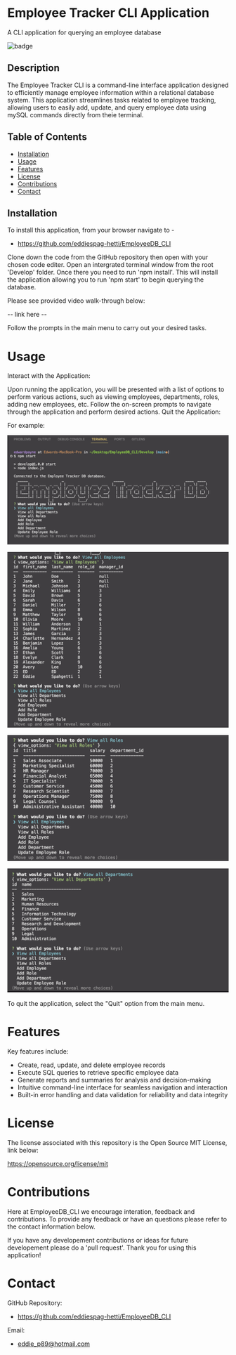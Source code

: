 # Employee Tracker CLI Application

A CLI application for querying an employee database

![badge](https://img.shields.io/badge/License-MIT-purple)


## Description

The Employee Tracker CLI is a command-line interface application designed to efficiently manage employee information within a relational database system. This application streamlines tasks related to employee tracking, allowing users to easily add, update, and query employee data using mySQL commands directly from theie terminal. 


## Table of Contents
  - [Installation](#installation)
  - [Usage](#usage)
  - [Features](#features)
  - [License](#license)
  - [Contributions](#contributions)
  - [Contact](#contact)


## Installation 

To install this application, from your browser navigate to -

- https://github.com/eddiespag-hetti/EmployeeDB_CLI 

Clone down the code from the GitHub repository then open with your chosen code editer. Open an intergrated terminal window from the root 'Develop' folder. Once there you need to run 'npm install'. This will install the application allowing you to run 'npm start' to begin querying the database.

Please see provided video walk-through below:

-- link here --

Follow the prompts in the main menu to carry out your desired tasks.

# Usage 

Interact with the Application:

Upon running the application, you will be presented with a list of options to perform various actions, such as viewing employees, departments, roles, adding new employees, etc.
Follow the on-screen prompts to navigate through the application and perform desired actions.
Quit the Application:

For example: 

![Alt](/Develop/img/Screenshot-01.png)


![Alt](/Develop/img/Screenshot-02.png)


![Alt](/Develop/img/Screenshot-03.png)


![Alt](/Develop/img/Screenshot-04.png)




To quit the application, select the "Quit" option from the main menu.






# Features

 Key features include:

- Create, read, update, and delete employee records
- Execute SQL queries to retrieve specific employee data
- Generate reports and summaries for analysis and decision-making
- Intuitive command-line interface for seamless navigation and interaction
- Built-in error handling and data validation for reliability and data integrity


# License

The license associated with this repository is the Open Source MIT License, link below:

https://opensource.org/license/mit 

# Contributions

Here at EmployeeDB_CLI we encourage interation, feedback and contributions. To provide any feedback or have an questions please refer to the contact information below. 

If you have any developement contributions or ideas for future developement please do a 'pull request'. Thank you for using this application!

# Contact

GitHub Repository:

- https://github.com/eddiespag-hetti/EmployeeDB_CLI

Email: 

- eddie_p89@hotmail.com